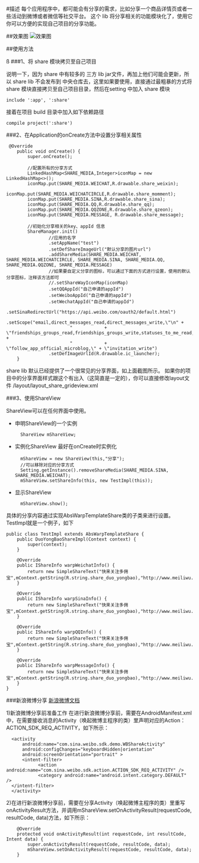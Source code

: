 #描述
每个应用程序中，都可能会有分享的需求，比如分享一个商品详情页或者一些活动到微博或者微信等社交平台。
这个 lib 将分享相关的功能模块化了，使用它你可以方便的实现自己项目的分享功能。 

##效果图
![效果图](/shot/Screenshot_2016-01-05-17-18-37_com.eallcn.rentage.png)

##使用方法




ß
###1、将 share 模块拷贝至自己项目

说明一下，因为 share 中有较多的 三方 lib jar文件，再加上他们可能会更新，所以 share lib 不会发布到
中央仓库去，这里如果要使用，直接通过最粗暴的方式将 share 模块直接拷贝至自己项目目录，然后在setting 中加入
share 模块

    include ':app', ':share'
    
接着在项目 build 目录中加入如下依赖路径
    
    compile project(':share')


###2、在Application的onCreate方法中设置分享相关属性
    
     @Override
        public void onCreate() {
            super.onCreate();
            
            //配置所有的分享方式
            LinkedHashMap<SHARE_MEDIA,Integer>iconMap = new LinkedHashMap<>();
            iconMap.put(SHARE_MEDIA.WEICHAT,R.drawable.share_weixin);
            iconMap.put(SHARE_MEDIA.WEICHATCIRCLE,R.drawable.share_momment);
            iconMap.put(SHARE_MEDIA.SINA,R.drawable.share_sina);
            iconMap.put(SHARE_MEDIA.QQ,R.drawable.share_qq);
            iconMap.put(SHARE_MEDIA.QQZONE,R.drawable.share_qzeon);
            iconMap.put(SHARE_MEDIA.MESSAGE, R.drawable.share_message);
            
            //初始化分享相关的key、appId 信息
            ShareManager.init()
                    //应用的名字
                    .setAppName("test")
                    .setDefShareImageUrl("默认分享的图片url")
                    .addShareMedia(SHARE_MEDIA.WEICHAT, SHARE_MEDIA.WEICHATCIRCLE, SHARE_MEDIA.SINA, SHARE_MEDIA.QQ, SHARE_MEDIA.QQZONE, SHARE_MEDIA.MESSAGE)
                    //如果要自定义分享的图标，可以通过下面的方式进行设置，使用的默认分享图标，注释该方法即可
                    //.setShareWayIconMap(iconMap)
                    .setQQAppId("自己申请的appId")
                    .setWeiboAppId("自己申请的appId")
                    .setWechatAppId("自己申请的appId")
                    .setSinaRedirectUrl("https://api.weibo.com/oauth2/default.html")
                    .setScope("email,direct_messages_read,direct_messages_write,\"\n" +
                            "            + \"friendships_groups_read,friendships_groups_write,statuses_to_me_read,\"\n" +
                            "            + \"follow_app_official_microblog,\" + \"invitation_write")
                    .setDefImageUrlId(R.drawable.ic_launcher);
        }


share lib 默认已经提供了一个很常见的分享界面，如上面截图所示。
如果你的项目中的分享界面样式跟这个有出入（这简直是一定的），你可以直接修改layout文件 /layout/layout_share_grideview.xml

###3、使用ShareView

ShareView可以在任何界面中使用。

* 申明ShareView的一个实例

        ShareView mShareView;

* 实例化ShareView
最好在onCreate时实例化

        mShareView = new ShareView(this,"分享");
        //可以移除对应的分享方式
        Setting.getInstance().removeShareMedia(SHARE_MEDIA.SINA, SHARE_MEDIA.WEICHAT);
        mShareView.setShareInfo(this, new TestImpl(this));

* 显示ShareView

        mShareView.show();

具体的分享内容通过实现AbsWarpTemplateShare类的子类来进行设置。TestImpl就是一个例子，如下

    public class TestImpl extends AbsWarpTemplateShare {
        public DuoYongBaoShareImpl(Context context) {
            super(context);
        }

        @Override
        public IShareInfo warpWeichatInfo() {
            return new SimpleShareText("快来关注多佣宝",mContext.getString(R.string.share_duo_yongbao),"http://www.meiliwu.com","");
        }

        @Override
        public IShareInfo warpSinaInfo() {
            return new SimpleShareText("快来关注多佣宝",mContext.getString(R.string.share_duo_yongbao),"http://www.meiliwu.com","");
        }

        @Override
        public IShareInfo warpQQInfo() {
            return new SimpleShareText("快来关注多佣宝",mContext.getString(R.string.share_duo_yongbao),"http://www.meiliwu.com","");
        }

        @Override
        public IShareInfo warpMessageInfo() {
            return new SimpleShareText("快来关注多佣宝",mContext.getString(R.string.share_duo_yongbao),"http://www.meiliwu.com","");
        }
    }

###新浪微博分享
[新浪微博文档](https://github.com/sinaweibosdk/weibo_android_sdk)

1)新浪微博分享前准备工作
在进行新浪微博分享前，需要在AndroidManifest.xml中，在需要接收消息的Activity（唤起微博主程序的类）里声明对应的Action：ACTION_SDK_REQ_ACTIVITY，如下所示：
  
      <activity
          android:name="com.sina.weibo.sdk.demo.WBShareActivity"
          android:configChanges="keyboardHidden|orientation"
          android:screenOrientation="portrait" >
          <intent-filter>
                <action android:name="com.sina.weibo.sdk.action.ACTION_SDK_REQ_ACTIVITY" />
                <category android:name="android.intent.category.DEFAULT" />
      </intent-filter>
      </activity>
      
      
2)在进行新浪微博分享前，需要在分享Activity（唤起微博主程序的类）里重写onActivityResult方法，并调用mShareView.setOnActivityResult(requestCode, resultCode, data)方法，如下所示：
    
        @Override
        protected void onActivityResult(int requestCode, int resultCode, Intent data) {
            super.onActivityResult(requestCode, resultCode, data);
            mShareView.setOnActivityResult(requestCode, resultCode, data);
        }
